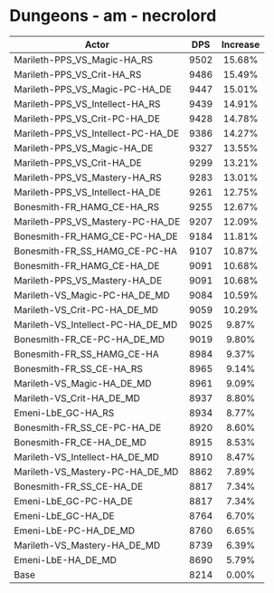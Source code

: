 # Dungeons - am - necrolord
| Actor | DPS | Increase |
|---|:---:|:---:|
|Marileth-PPS_VS_Magic-HA_RS|9502|15.68%|
|Marileth-PPS_VS_Crit-HA_RS|9486|15.49%|
|Marileth-PPS_VS_Magic-PC-HA_DE|9447|15.01%|
|Marileth-PPS_VS_Intellect-HA_RS|9439|14.91%|
|Marileth-PPS_VS_Crit-PC-HA_DE|9428|14.78%|
|Marileth-PPS_VS_Intellect-PC-HA_DE|9386|14.27%|
|Marileth-PPS_VS_Magic-HA_DE|9327|13.55%|
|Marileth-PPS_VS_Crit-HA_DE|9299|13.21%|
|Marileth-PPS_VS_Mastery-HA_RS|9283|13.01%|
|Marileth-PPS_VS_Intellect-HA_DE|9261|12.75%|
|Bonesmith-FR_HAMG_CE-HA_RS|9255|12.67%|
|Marileth-PPS_VS_Mastery-PC-HA_DE|9207|12.09%|
|Bonesmith-FR_HAMG_CE-PC-HA_DE|9184|11.81%|
|Bonesmith-FR_SS_HAMG_CE-PC-HA|9107|10.87%|
|Bonesmith-FR_HAMG_CE-HA_DE|9091|10.68%|
|Marileth-PPS_VS_Mastery-HA_DE|9091|10.68%|
|Marileth-VS_Magic-PC-HA_DE_MD|9084|10.59%|
|Marileth-VS_Crit-PC-HA_DE_MD|9059|10.29%|
|Marileth-VS_Intellect-PC-HA_DE_MD|9025|9.87%|
|Bonesmith-FR_CE-PC-HA_DE_MD|9019|9.80%|
|Bonesmith-FR_SS_HAMG_CE-HA|8984|9.37%|
|Bonesmith-FR_SS_CE-HA_RS|8965|9.14%|
|Marileth-VS_Magic-HA_DE_MD|8961|9.09%|
|Marileth-VS_Crit-HA_DE_MD|8937|8.80%|
|Emeni-LbE_GC-HA_RS|8934|8.77%|
|Bonesmith-FR_SS_CE-PC-HA_DE|8920|8.60%|
|Bonesmith-FR_CE-HA_DE_MD|8915|8.53%|
|Marileth-VS_Intellect-HA_DE_MD|8910|8.47%|
|Marileth-VS_Mastery-PC-HA_DE_MD|8862|7.89%|
|Bonesmith-FR_SS_CE-HA_DE|8817|7.34%|
|Emeni-LbE_GC-PC-HA_DE|8817|7.34%|
|Emeni-LbE_GC-HA_DE|8764|6.70%|
|Emeni-LbE-PC-HA_DE_MD|8760|6.65%|
|Marileth-VS_Mastery-HA_DE_MD|8739|6.39%|
|Emeni-LbE-HA_DE_MD|8690|5.79%|
|Base|8214|0.00%|
